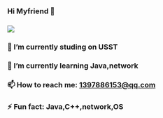 ### Hi Myfriend 👋
### ![](https://github-readme-stats.vercel.app/api?username=wannan123)
### 🔭 I’m currently studing on USST
### 🌱 I’m currently learning Java,network
### 📫 How to reach me: 1397886153@qq.com
### ⚡ Fun fact: Java,C++,network,OS
<!--
**wannan123/wannan123** is a ✨ _special_ ✨ repository because its `README.md` (this file) appears on your GitHub profile.
###![](https://github-readme-stats.vercel.app/api?username=mayandev)

Here are some ideas to get you started:

###- 🔭 I’m currently studing on USST
- 🌱 I’m currently learning Java,network

- 📫 How to reach me: 1397886153@qq.com
- 😄 Pronouns: ...
- ⚡ Fun fact: Java,C++,network,OS
-->

